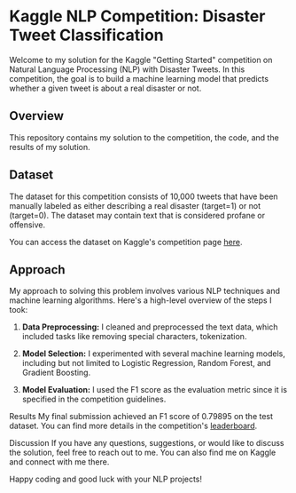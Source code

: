 # Kaggle NLP Competition: Disaster Tweet Classification

Welcome to my solution for the Kaggle "Getting Started" competition on Natural Language Processing (NLP) with Disaster Tweets. In this competition, the goal is to build a machine learning model that predicts whether a given tweet is about a real disaster or not.

## Overview

This repository contains my solution to the competition, the code, and the results of my solution. 

## Dataset

The dataset for this competition consists of 10,000 tweets that have been manually labeled as either describing a real disaster (target=1) or not (target=0). The dataset may contain text that is considered profane or offensive.

You can access the dataset on Kaggle's competition page [here](https://www.kaggle.com/competitions/nlp-getting-started).

## Approach

My approach to solving this problem involves various NLP techniques and machine learning algorithms. Here's a high-level overview of the steps I took:

1. **Data Preprocessing:** I cleaned and preprocessed the text data, which included tasks like removing special characters, tokenization.

2. **Model Selection:** I experimented with several machine learning models, including but not limited to Logistic Regression, Random Forest, and Gradient Boosting.

3. **Model Evaluation:** I used the F1 score as the evaluation metric since it is specified in the competition guidelines.


Results
My final submission achieved an F1 score of 0.79895 on the test dataset. You can find more details in the competition's [leaderboard](https://www.kaggle.com/competitions/nlp-getting-started/leaderboard).

Discussion
If you have any questions, suggestions, or would like to discuss the solution, feel free to reach out to me. You can also find me on Kaggle and connect with me there.

Happy coding and good luck with your NLP projects!
